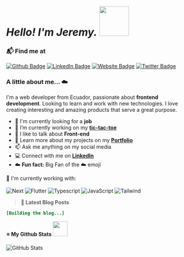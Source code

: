 # *Hello! I'm Jeremy.* <img height="80px" src="https://em-content.zobj.net/source/microsoft-teams/337/waving-hand_1f44b.png">

### 📬  Find me at
[![Github Badge](https://img.shields.io/badge/Github-000000?style=for-the-badge&logo=github&logoColor=white)](https://github.com/JeremyDevCode/) [![LinkedIn Badge](https://img.shields.io/badge/-Linkedin-blue?style=for-the-badge&logo=linkedin&logoColor=white&link=https://www.linkedin.com/in/jeremydeveloper/)](https://www.linkedin.com/in/jeremydeveloper/) [![Website Badge](https://img.shields.io/badge/-Website-ffb200?style=for-the-badge&logo=google-chrome&logoColor=white&link=https://jeremyportfolio.vercel.app)](https://jeremyportfolio.vercel.app) [![Twitter Badge](https://img.shields.io/badge/-Twitter-1ca0f1?style=for-the-badge&logo=Twitter&logoColor=white&link=ttps://twitter.com/jeremyjsx)](https://twitter.com/jeremyjsx)
### A little about me... :cloud:
 I'm a web developer from Ecuador, passionate about **frontend development**. Looking to learn and work with new technologies. I love creating interesting and amazing products that serve a great purpose.

 -   💼  I'm currently looking for a **job**
-   🌱  I’m currently working on my  **[tic-tac-toe](https://github.com/JeremyDevCode/tic-tac-toe")**
-   💬  I like to talk about  **Front-end**
-   📖  Learn more about my projects on my  **[Portfolio](https://jeremyportfolio.vercel.app/)**
-   📫  Ask me anything on my social media
-   💻  Connect with me on  **[LinkedIn](https://www.linkedin.com/in/jeremydeveloper/ "Jeremy Mosquera LinkedIn")**
- :cloud: **Fun fact:** Big Fan of the  :cloud:  emoji
 
 :page_with_curl: I'm currently working with:
<br><br>![Next](https://img.shields.io/badge/NextJS-000000?style=for-the-badge&logo=nextdotjs&logoColor=white) ![Flutter](https://img.shields.io/badge/-ReactJs-61DAFB?logo=react&logoColor=white&style=for-the-badge)   ![Typescript](https://img.shields.io/badge/Typescript-3178c6?style=for-the-badge&logo=typescript&logoColor=white) ![JavaScript](https://img.shields.io/badge/javascript-%23323330.svg?style=for-the-badge&logo=javascript&logoColor=%23F7DF1E)   ![Tailwind](https://img.shields.io/badge/Tailwind-38B2AC?style=for-the-badge&logo=tailwind-css&logoColor=white)

 > **📝  Latest Blog Posts** 
 ```ini
[Building the blog...]
 ```
 **⭐  My Github Stats** <img height="40px" src="https://github.com/images/mona-whisper.gif">
 
![GitHub Stats](https://github-readme-stats.vercel.app/api?username=jeremydevcode)
